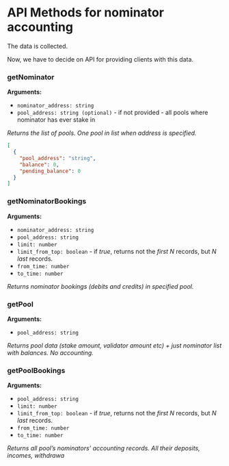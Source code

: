 # API Methods for nominator accounting

The data is collected.

Now, we have to decide on API for providing clients with this data.

### getNominator

**Arguments:**

- `nominator_address: string`
- `pool_address: string (optional)` - if not provided - all pools where nominator has ever stake in

_Returns the list of pools. One pool in list when address is specified._

```json
[
  {
    "pool_address": "string",
    "balance": 0,
    "pending_balance": 0
  }
]
```

### getNominatorBookings

**Arguments:**

- `nominator_address: string`
- `pool_address: string`
- `limit: number`
- `limit_from_top: boolean` - if _true_, returns not the _first N_ records, but _N last_ records.
- `from_time: number`
- `to_time: number`

_Returns nominator bookings (debits and credits) in specified pool._

### getPool

**Arguments:**

- `pool_address: string`

_Returns pool data (stake amount, validator amount etc) + just nominator list with balances. No accounting._

### getPoolBookings

**Arguments:**

- `pool_address: string`
- `limit: number`
- `limit_from_top: boolean` - if _true_, returns not the _first N_ records, but _N last_ records.
- `from_time: number`
- `to_time: number`

_Returns all pool’s nominators’ accounting records. All their deposits, incomes, withdrawa_
